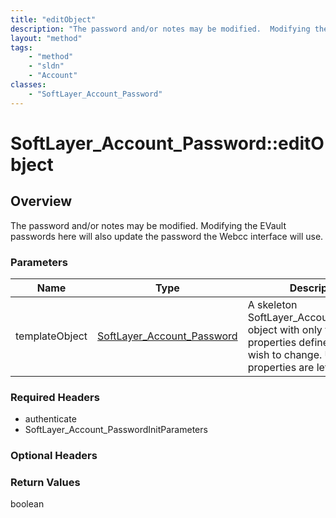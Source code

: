 ```yaml
---
title: "editObject"
description: "The password and/or notes may be modified.  Modifying the EVault passwords here will also update the password the Webcc... "
layout: "method"
tags:
    - "method"
    - "sldn"
    - "Account"
classes:
    - "SoftLayer_Account_Password"
---
```

# SoftLayer_Account_Password::editObject
## Overview 
The password and/or notes may be modified.  Modifying the EVault passwords here will also update the password the Webcc interface will use. 

### Parameters 
|Name | Type | Description |
| --- | --- | --- |
|templateObject| <a href='/reference/datatypes/SoftLayer_Account_Password'>SoftLayer_Account_Password </a>| A skeleton SoftLayer_Account_Password object with only the properties defined that you wish to change. Unchanged properties are left alone.|


### Required Headers
* authenticate
* SoftLayer_Account_PasswordInitParameters

### Optional Headers

### Return Values
boolean

